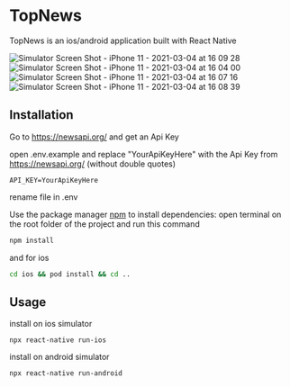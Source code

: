 


# TopNews

TopNews is an ios/android application built with React Native

![Simulator Screen Shot - iPhone 11 - 2021-03-04 at 16 09 28](https://user-images.githubusercontent.com/65682335/109984415-09a3c100-7d04-11eb-9a7d-617ac0805229.png)
![Simulator Screen Shot - iPhone 11 - 2021-03-04 at 16 04 00](https://user-images.githubusercontent.com/65682335/109983933-9b5efe80-7d03-11eb-892b-6704126b1748.png)
![Simulator Screen Shot - iPhone 11 - 2021-03-04 at 16 07 16](https://user-images.githubusercontent.com/65682335/109984205-d4976e80-7d03-11eb-85f4-d7f828c8fd0e.png)
![Simulator Screen Shot - iPhone 11 - 2021-03-04 at 16 08 39](https://user-images.githubusercontent.com/65682335/109984318-f0027980-7d03-11eb-84ec-dfa8f3c4bc1a.png)

## Installation

Go to https://newsapi.org/ and get an Api Key

open .env.example and replace "YourApiKeyHere" with the Api Key from https://newsapi.org/ (without double quotes)

```
API_KEY=YourApiKeyHere
```

rename file in .env

Use the package manager [npm](https://www.npmjs.com/) to install dependencies: 
open terminal on the root folder of the project and run this command

```bash
npm install
```

and for ios

```bash
cd ios && pod install && cd ..
```

## Usage

install on ios simulator

```
npx react-native run-ios
```

install on android simulator

```
npx react-native run-android
```
